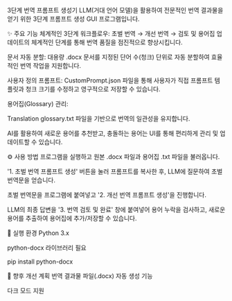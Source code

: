3단계 번역 프롬프트 생성기
LLM(거대 언어 모델)을 활용하여 전문적인 번역 결과물을 얻기 위한 3단계 프롬프트 생성 GUI 프로그램입니다.

✨ 주요 기능
체계적인 3단계 워크플로우: 초벌 번역 → 개선 번역 → 검토 및 용어집 업데이트의 체계적인 단계를 통해 번역 품질을 점진적으로 향상시킵니다.

문서 자동 분할: 대용량 .docx 문서를 지정된 단어 수(청크) 단위로 자동 분할하여 효율적인 번역 작업을 지원합니다.

사용자 정의 프롬프트: CustomPrompt.json 파일을 통해 사용자가 직접 프롬프트 템플릿과 청크 크기를 수정하고 영구적으로 저장할 수 있습니다.

용어집(Glossary) 관리:

Translation glossary.txt 파일을 기반으로 번역의 일관성을 유지합니다.

AI를 활용하여 새로운 용어를 추천받고, 충돌하는 용어는 UI를 통해 편리하게 관리 및 업데이트할 수 있습니다.

⚙️ 사용 방법
프로그램을 실행하고 원본 .docx 파일과 용어집 .txt 파일을 불러옵니다.

'1. 초벌 번역 프롬프트 생성' 버튼을 눌러 프롬프트를 복사한 후, LLM에 질문하여 초벌 번역문을 얻습니다.

초벌 번역문을 프로그램에 붙여넣고 '2. 개선 번역 프롬프트 생성'을 진행합니다.

LLM의 최종 답변을 '3. 번역 검토 및 완료' 창에 붙여넣어 용어 누락을 검사하고, 새로운 용어를 추출하여 용어집에 추가/저장할 수 있습니다.

🐍 실행 환경
Python 3.x

python-docx 라이브러리 필요

pip install python-docx

📝 향후 개선 계획
번역 결과물 파일(.docx) 자동 생성 기능

다크 모드 지원